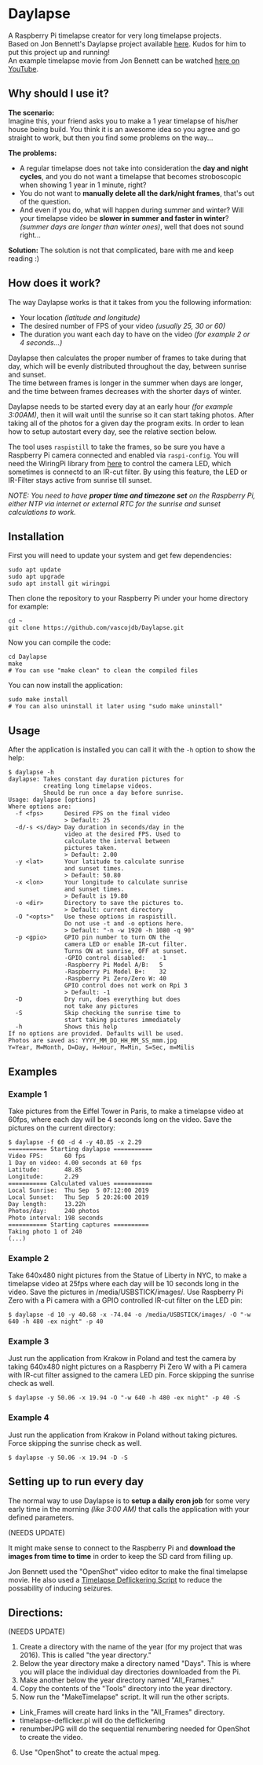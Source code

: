 # Daylapse
A Raspberry Pi timelapse creator for very long timelapse projects.  
Based on Jon Bennett's Daylapse project available [here](https://github.com/jondbennett/Daylapse). Kudos for him to put this project up and running!  
An example timelapse movie from Jon Bennett can be watched [here on YouTube](https://www.youtube.com/watch?v=xY_Os_A_1po).

## Why should I use it?
**The scenario:**  
Imagine this, your friend asks you to make a 1 year timelapse of his/her house being build. You think it is an awesome idea so you agree and go straight to work, but then you find some problems on the way...

**The problems:**
 - A regular timelapse does not take into consideration the **day and night cycles**, and you do not want a timelapse that becomes stroboscopic when showing 1 year in 1 minute, right?
 - You do not want to **manually delete all the dark/night frames**, that's out of the question.
 - And even if you do, what will happen during summer and winter? Will your timelapse video be **slower in summer and faster in winter**? *(summer days are longer than winter ones)*, well that does not sound right...  

**Solution:**
The solution is not that complicated, bare with me and keep reading :)

## How does it work?
The way Daylapse works is that it takes from you the following information:
 - Your location *(latitude and longitude)*
 - The desired number of FPS of your video *(usually 25, 30 or 60)*
 - The duration you want each day to have on the video *(for example 2 or 4 seconds...)*

Daylapse then calculates the proper number of frames to take during that day, which will be evenly distributed throughout the day, between sunrise and sunset.  
The time between frames is longer in the summer when days are longer, and the time between frames decreases with the shorter days of winter. 

Daylapse needs to be started every day at an early hour *(for example 3:00AM)*, then it will wait until the sunrise so it can start taking photos. After taking all of the photos for a given day the program exits. In order to lean how to setup autostart every day, see the relative section below.

The tool uses `raspistill` to take the frames, so be sure you have a Raspberry Pi camera connected and enabled via `raspi-config`.
You will need the WiringPi library from [here](http://wiringpi.com/) to control the camera LED, which sometimes is connectd to an IR-cut filter. By using this feature, the LED or IR-Filter stays active from sunrise till sunset.

*NOTE: You need to have **proper time and timezone set** on the Raspberry Pi, either NTP via internet or external RTC for the sunrise and sunset calculations to work.*

## Installation
First you will need to update your system and get few dependencies:
```
sudo apt update
sudo apt upgrade
sudo apt install git wiringpi
```

Then clone the repository to your Raspberry Pi under your home directory for example:
```
cd ~
git clone https://github.com/vascojdb/Daylapse.git
```

Now you can compile the code:
```
cd Daylapse
make
# You can use "make clean" to clean the compiled files
```

You can now install the application:
```
sudo make install
# You can also uninstall it later using "sudo make uninstall"
```

## Usage
After the application is installed you can call it with the `-h` option to show the help:
```
$ daylapse -h
daylapse: Takes constant day duration pictures for
          creating long timelapse videos.
          Should be run once a day before sunrise.
Usage: daylapse [options]
Where options are:
  -f <fps>      Desired FPS on the final video
                > Default: 25
  -d/-s <s/day> Day duration in seconds/day in the
                video at the desired FPS. Used to
                calculate the interval between
                pictures taken.
                > Default: 2.00
  -y <lat>      Your latitude to calculate sunrise
                and sunset times.
                > Default: 50.80
  -x <lon>      Your longitude to calculate sunrise
                and sunset times.
                > Default is 19.80
  -o <dir>      Directory to save the pictures to.
                > Default: current directory
  -O "<opts>"   Use these options in raspistill.
                Do not use -t and -o options here.
                > Default: "-n -w 1920 -h 1080 -q 90"
  -p <gpio>     GPIO pin number to turn ON the
                camera LED or enable IR-cut filter.
                Turns ON at sunrise, OFF at sunset.
                -GPIO control disabled:    -1
                -Raspberry Pi Model A/B:   5
                -Raspberry Pi Model B+:    32
                -Raspberry Pi Zero/Zero W: 40
                GPIO control does not work on Rpi 3
                > Default: -1
  -D            Dry run, does everything but does
                not take any pictures
  -S            Skip checking the sunrise time to
                start taking pictures immediately
  -h            Shows this help
If no options are provided. Defaults will be used.
Photos are saved as: YYYY_MM_DD_HH_MM_SS_mmm.jpg
Y=Year, M=Month, D=Day, H=Hour, M=Min, S=Sec, m=Milis
```

## Examples
### Example 1
Take pictures from the Eiffel Tower in Paris, to make a timelapse video at 60fps, where each day will be 4 seconds long on the video. Save the pictures on the current directory:
```
$ daylapse -f 60 -d 4 -y 48.85 -x 2.29
=========== Starting daylapse ===========
Video FPS:      60 fps
1 Day on video: 4.00 seconds at 60 fps
Latitude:       48.85
Longitude:      2.29
=========== Calculated values ===========
Local Sunrise:  Thu Sep  5 07:12:00 2019
Local Sunset:   Thu Sep  5 20:26:00 2019
Day length:     13.22h
Photos/day:     240 photos
Photo interval: 198 seconds
=========== Starting captures ==========
Taking photo 1 of 240
(...)
```

### Example 2
Take 640x480 night pictures from the Statue of Liberty in NYC, to make a timelapse video at 25fps where each day will be 10 seconds long in the video. Save the pictures in /media/USBSTICK/images/. Use Raspberry Pi Zero with a Pi camera with a GPIO controlled IR-cut filter on the LED pin:
```
$ daylapse -d 10 -y 40.68 -x -74.04 -o /media/USBSTICK/images/ -O "-w 640 -h 480 -ex night" -p 40
```

### Example 3
Just run the application from Krakow in Poland and test the camera by taking 640x480 night pictures on a Raspberry Pi Zero W with a Pi camera with IR-cut filter assigned to the camera LED pin. Force skipping the sunrise check as well.
```
$ daylapse -y 50.06 -x 19.94 -O "-w 640 -h 480 -ex night" -p 40 -S
```

### Example 4
Just run the application from Krakow in Poland without taking pictures. Force skipping the sunrise check as well.
```
$ daylapse -y 50.06 -x 19.94 -D -S
```

## Setting up to run every day
The normal way to use Daylapse is to **setup a daily cron job** for some very early time in the morning *(like 3:00 AM)* that calls the application with your defined parameters.  

(NEEDS UPDATE)

It might make sense to connect to the Raspberry Pi and **download the images from time to time** in order to keep the SD card from filling up.

Jon Bennett used the "OpenShot" video editor to make the final timelapse movie. He also used a [Timelapse Deflickering Script](https://github.com/cyberang3l/timelapse-deflicker) to reduce the possability of inducing seizures.

## Directions:
(NEEDS UPDATE)
1.  Create a directory with the name of the year (for my project that was 2016). This is called "the year directory."
2.  Below the year directory make a directory named "Days". This is where you will place the individual day directories downloaded from the Pi.
3.  Make another below the year directory named "All_Frames."
4.  Copy the contents of the "Tools" directory into the year directory.
5.  Now run the "MakeTimelapse" script. It will run the other scripts.
  * Link_Frames will create hard links in the "All_Frames" directory.
  * timelapse-deflicker.pl will do the deflickering
  * renumberJPG will do the sequential renumbering needed for OpenShot to create the video.
6.  Use "OpenShot" to create the actual mpeg.


